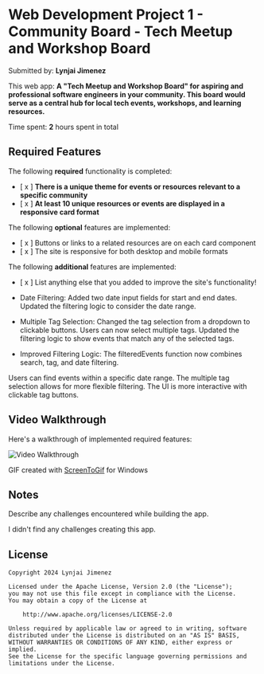 # Web Development Project 1 - Community Board - Tech Meetup and Workshop Board

Submitted by: **Lynjai Jimenez**

This web app: **A "Tech Meetup and Workshop Board" for aspiring and professional software engineers in your community. This board would serve as a central hub for local tech events, workshops, and learning resources.**

Time spent: **2** hours spent in total

## Required Features

The following **required** functionality is completed:

- [ x ] **There is a unique theme for events or resources relevant to a specific community**
- [ x ] **At least 10 unique resources or events are displayed in a responsive card format**

The following **optional** features are implemented:

- [ x ] Buttons or links to a related resources are on each card component
- [ x ] The site is responsive for both desktop and mobile formats

The following **additional** features are implemented:

* [ x ] List anything else that you added to improve the site's functionality!

- Date Filtering:
    Added two date input fields for start and end dates.
    Updated the filtering logic to consider the date range.

- Multiple Tag Selection:
    Changed the tag selection from a dropdown to clickable buttons.
    Users can now select multiple tags.
    Updated the filtering logic to show events that match any of the selected tags.

- Improved Filtering Logic:
    The filteredEvents function now combines search, tag, and date filtering.

Users can find events within a specific date range.
The multiple tag selection allows for more flexible filtering.
The UI is more interactive with clickable tag buttons.

## Video Walkthrough

Here's a walkthrough of implemented required features:

<img src='/public/communityboard.gif' title='Video Walkthrough' width='' alt='Video Walkthrough' />

<!-- Replace this with whatever GIF tool you used! -->
GIF created with [ScreenToGif](https://www.screentogif.com/) for Windows
<!-- Recommended tools:
[Kap](https://getkap.co/) for macOS
[ScreenToGif](https://www.screentogif.com/) for Windows
[peek](https://github.com/phw/peek) for Linux. -->

## Notes

Describe any challenges encountered while building the app.

I didn't find any challenges creating this app.

## License

    Copyright 2024 Lynjai Jimenez

    Licensed under the Apache License, Version 2.0 (the "License");
    you may not use this file except in compliance with the License.
    You may obtain a copy of the License at

        http://www.apache.org/licenses/LICENSE-2.0

    Unless required by applicable law or agreed to in writing, software
    distributed under the License is distributed on an "AS IS" BASIS,
    WITHOUT WARRANTIES OR CONDITIONS OF ANY KIND, either express or implied.
    See the License for the specific language governing permissions and
    limitations under the License.
